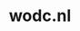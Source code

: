 ---
layout: post
title:  "wodc.nl"
internal_url:  "/dutchgov/wodc.nl.html"
subdomains_count: 13
all_subdomains_count: 25
urls_count: 10
ssl_rank: 0
http_rank: 69.5
url_link: /data/wodc.nl/urls.txt
all_subdomains_link: /data/wodc.nl/all_subdomains.txt
subdomains_link: /data/wodc.nl/subdomains.txt
categories: dutchgov
---